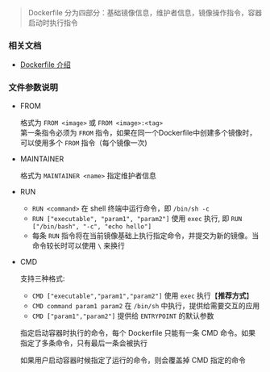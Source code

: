 > Dockerfile 分为四部分：基础镜像信息，维护者信息，镜像操作指令，容器启动时执行指令

### 相关文档
* [Dockerfile 介绍](http://www.dockerinfo.net/dockerfile%e4%bb%8b%e7%bb%8d)

### 文件参数说明

- FROM </br>

  格式为 `FROM <image>` 或 `FROM <image>:<tag>` </br>
  第一条指令必须为 `FROM` 指令，如果在同一个Dockerfile中创建多个镜像时，可以使用多个 `FROM` 指令（每个镜像一次)

- MAINTAINER </br>

  格式为 `MAINTAINER <name>` 指定维护者信息

- RUN </br>

  - `RUN <command>` 在 shell 终端中运行命令，即 `/bin/sh -c`
  - `RUN ["executable", "param1", "param2"]` 使用 `exec` 执行, 即 `RUN ["/bin/bash", "-c", "echo hello"]`
  - 每条 `RUN` 指令将在当前镜像基础上执行指定命令，并提交为新的镜像。当命令较长时可以使用 `\` 来换行

- CMD </br>

  支持三种格式:

  - `CMD ["executable","param1","param2"]` 使用 `exec` 执行【**推荐方式**】
  - `CMD command param1 param2` 在 `/bin/sh` 中执行，提供给需要交互的应用
  - `CMD ["param1","param2"]` 提供给 `ENTRYPOINT` 的默认参数

  指定启动容器时执行的命令，每个 Dockerfile 只能有一条 CMD 命令。如果指定了多条命令，只有最后一条会被执行

  如果用户启动容器时候指定了运行的命令，则会覆盖掉 CMD 指定的命令















